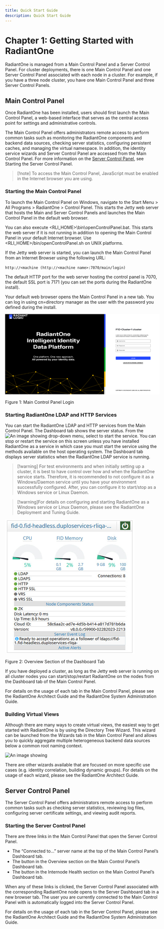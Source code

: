 ```yaml
---
title: Quick Start Guide
description: Quick Start Guide
---
```


# Chapter 1: Getting Started with RadiantOne

RadiantOne is managed from a Main Control Panel and a Server Control Panel. For cluster deployments, there is one Main Control Panel and one Server Control Panel associated with
each node in a cluster. For example, if you have a three node cluster, you have one Main
Control Panel and three Server Control Panels.

## Main Control Panel

Once RadiantOne has been installed, users should first launch the Main Control Panel, a web-based interface that serves as the central access point for settings and administrative controls.

The Main Control Panel offers administrators remote access to perform common tasks such as
monitoring the RadiantOne components and backend data sources, checking server statistics,
configuring persistent caches, and managing the virtual namespace. In addition, the identity
service wizards and Server Control Panel are accessed from the Main Control Panel. For more
information on the [Server Control Panel](#starting-the-main-control-panel), see Starting the Server Control Panel.

>[!note] To access the Main Control Panel, JavaScript must be enabled in the Internet browser you are using.

### Starting the Main Control Panel

To launch the Main Control Panel on Windows, navigate to the Start Menu > All Programs > RadiantOne > Control Panel. This starts the Jetty web server that hosts the Main and Server Control Panels and launches the Main Control Panel in the default web browser.

You can also execute <RLI_HOME>\bin\openControlPanel.bat. This starts the web server if it is not running in addition to opening the Main Control Panel in your default Internet browser. Use <RLI_HOME>/bin/openControlPanel.sh on UNIX platforms.

If the Jetty web server is started, you can launch the Main Control Panel from an Internet Browser using the following URL:

`http://<machine (http://<machine name>:7070/main/login)`

The default HTTP port for the web server hosting the control panel is 7070, the default SSL port is 7171 (you can set the ports during the RadiantOne install).

Your default web browser opens the Main Control Panel in a new tab. You can log in using cn=directory manager as the user with the password you defined during the install.

![An image showing ](Media/Image1.jpg)

Figure 1: Main Control Panel Login

### Starting RadiantOne LDAP and HTTP Services

You can start the RadiantOne LDAP and HTTP services from the Main Control Panel. The Dashboard tab shows the server status. From the ![An image showing ](Media/server-start.jpg) drop-down menu, select to start the service. You can stop or restart the service on this screen unless you have installed RadiantOne as a service in which case you must start the service using the methods available on the host operating system. The Dashboard tab displays server statistics when the RadiantOne LDAP service is running.

>[!warning] For test environments and when initially setting up a cluster, it is best to have control over how and when the RadiantOne service starts. Therefore, it is recommended to not configure it as a Windows/Daemon service until you have your environment successfully configured. After, you can configure it to start/stop as a Windows service or Linux Daemon.

>[!warning]For details on configuring and starting RadiantOne as a Windows service or Linux Daemon, please see the RadiantOne Deployment and Tuning Guide.

![An image showing ](Media/Image2.jpg)

Figure 2: Overview Section of the Dashboard Tab

If you have deployed a cluster, as long as the Jetty web server is running on all cluster nodes you can start/stop/restart RadiantOne on the nodes from the Dashboard tab of the Main Control Panel.

For details on the usage of each tab in the Main Control Panel, please see the RadiantOne Architect Guide and the RadiantOne System Administration Guide.

### Building Virtual Views

Although there are many ways to create virtual views, the easiest way to get started with RadiantOne is by using the Directory Tree Wizard. This wizard can be launched from the Wizards tab in the Main Control Panel and allows you to quickly aggregate multiple heterogeneous backend data sources below a common root naming context.

![An image showing ](Media/Image3.jpg)

There are other wizards available that are focused on more specific use cases (e.g. identity correlation, building dynamic groups). For details on the usage of each wizard, please see the RadiantOne Architect Guide.

## Server Control Panel

The Server Control Panel offers administrators remote access to perform common tasks such as checking server statistics, reviewing log files, configuring server certificate settings, and viewing audit reports.

### Starting the Server Control Panel

There are three links in the Main Control Panel that open the Server Control Panel.

- The “Connected to...” server name at the top of the Main Control Panel’s Dashboard tab.
- The button in the Overview section on the Main Control Panel’s Dashboard tab.
- The button in the Internode Health section on the Main Control Panel’s Dashboard tab.

When any of these links is clicked, the Server Control Panel associated with the corresponding RadiantOne node opens to the Server Dashboard tab in a new browser tab. The user you are currently connected to the Main Control Panel with is automatically logged into the Server Control Panel.

For details on the usage of each tab in the Server Control Panel, please see the RadiantOne Architect Guide and the RadiantOne System Administration Guide.

